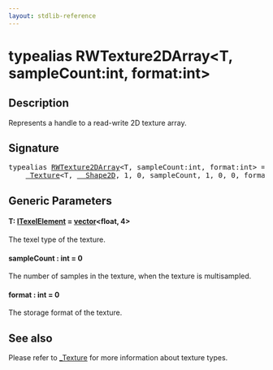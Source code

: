 ```yaml
---
layout: stdlib-reference
---
```


# typealias RWTexture2DArray\<T, sampleCount:int, format:int\>

## Description

Represents a handle to a read-write 2D texture array.

## Signature

<pre>
<span class='code_keyword'>typealias</span> <a href="rwtexture2darray-012ab" class="code_type">RWTexture2DArray</a>&lt;T, sampleCount:<span class="code_keyword">int</span>, format:<span class="code_keyword">int</span>&gt; = 
    <a href="../types/0texture-01/index" class="code_type">_Texture</a>&lt;T, <a href="../types/0_shape2d-028/index" class="code_type">__Shape2D</a>, 1, 0, sampleCount, 1, 0, 0, format&gt;;
</pre>

## Generic Parameters

####  <a id="typeparam-T"></a>T: [ITexelElement](../interfaces/itexelelement-016/index) = [vector](../types/vector/index)\<float, 4\>
The texel type of the texture.

####  <a id="decl-sampleCount"></a>sampleCount  : int = 0
The number of samples in the texture, when the texture is multisampled.

####  <a id="decl-format"></a>format  : int = 0
The storage format of the texture.


## See also

Please refer to <span class='code'><a href="../types/0texture-01/index" class="code_type">_Texture</a></span> for more information about texture types.


